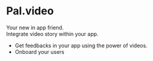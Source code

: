 # Pal.video 
Your new in app friend.<br/>
Integrate video story within your app.

- Get feedbacks in your app using the power of videos.
- Onboard your users